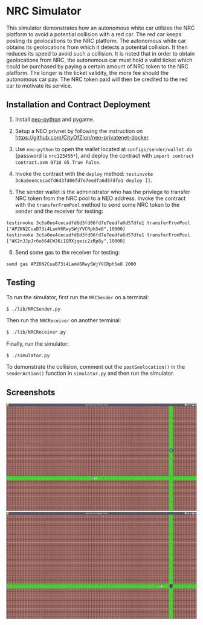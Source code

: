 # NRC Simulator

This simulator demonstrates how an autonomous white car utilizes the NRC platform to avoid a potential collision with a red car. The red car keeps posting its geolocations to the NRC platform. The autonomous white car obtains its geolocations from which it detects a potential collision. It then reduces its speed to avoid such a collision. It is noted that in order to obtain geolocations from NRC, the autonomous car must hold a valid ticket which could be purchased by paying a certain amount of NRC token to the NRC platform. The longer is the ticket validity, the more fee should the autonomous car pay. The NRC token paid will then be credited to the red car to motivate its service.

## Installation and Contract Deployment

1. Install [neo-python](https://github.com/CityOfZion/neo-python) and pygame. 

2. Setup a NEO privnet by following the instruction on https://github.com/CityOfZion/neo-privatenet-docker.

3. Use `neo-python` to open the wallet located at `configs/sender/wallet.db` (password is `nrc123456*`), and deploy the contract with `import contract contract.avm 0710 05 True False`.

4. Invoke the contract with the `deploy` method: `testinvoke 3c6a0ee4cecadfd6d3fd06fd7e7eedfa6d57dfe1 deploy []`.

5. The sender wallet is the administrator who has the privlege to transfer NRC token from the NRC pool to a NEO address. Invoke the contract with the `transferFromPool` method to send some NRC token to the sender and the receiver for testing:

```
testinvoke 3c6a0ee4cecadfd6d3fd06fd7e7eedfa6d57dfe1 transferFromPool ["APZKN2CuaB73i4LamV6RwySWjYVCRph5e8",10000]
testinvoke 3c6a0ee4cecadfd6d3fd06fd7e7eedfa6d57dfe1 transferFromPool ["AK2nJJpJr6o664CWJKi1QRXjqeic2zRp8y",10000]
```

6. Send some gas to the receiver for testing:

```
send gas APZKN2CuaB73i4LamV6RwySWjYVCRph5e8 2000
```

## Testing

To run the simulator, first run the `NRCSender` on a terminal:

```bash
$ ./lib/NRCSender.py
```

Then run the `NRCReceiver` on another terminal:

```bash
$ ./lib/NRCReceiver.py
```

Finally, run the simulator:

```
$ ./simulator.py
```

To demonstrate the collision, comment out the `postGeolocation()` in the `senderAction()` function in `simulator.py` and then run the simulator.

## Screenshots

![D3](https://github.com/neo-robotics/NRC/blob/master/figures/D3.jpg)
![D4](https://github.com/neo-robotics/NRC/blob/master/figures/D4.jpg)

